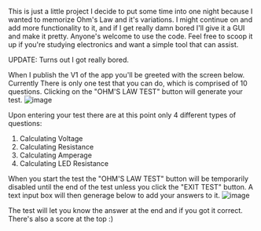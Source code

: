 This is just a little project I decide to put some time into one night because I wanted to memorize Ohm's Law and it's variations. I might continue on and add more functionality to it, and if I get really damn bored I'll give it a GUI and make it pretty.
Anyone's welcome to use the code. Feel free to scoop it up if you're studying electronics and want a simple tool that can assist. 

UPDATE: Turns out I got really bored.

When I publish the V1 of the app you'll be greeted with the screen below.
Currently There is only one test that you can do, which is comprised of 10 questions.
Clicking on the "OHM'S LAW TEST" button will generate your test.
![image](https://github.com/user-attachments/assets/1f5b6f05-740a-4a26-99e5-a65ee42917ce)

Upon entering your test there are at this point only 4 different types of questions: 
1) Calculating Voltage
2) Calculating Resistance
3) Calculating Amperage
4) Calculating LED Resistance

 When you start the test the "OHM'S LAW TEST" button will be temporarily disabled until the end of the test unless you click the "EXIT TEST" button. A text input box will then generage below to add your answers to it.
 ![image](https://github.com/user-attachments/assets/075214c2-6c99-46b0-ace4-83ed53b34383)

 The test will let you know the answer at the end and if you got it correct.
 There's also a score at the top :)
